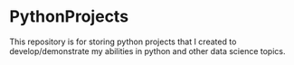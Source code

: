 # PythonProjects

This repository is for storing python projects that I created to develop/demonstrate my abilities in python and other data science topics. 
